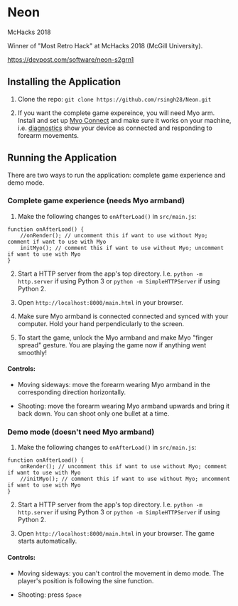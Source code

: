 # Neon
McHacks 2018

Winner of "Most Retro Hack" at McHacks 2018 (McGill University).

https://devpost.com/software/neon-s2grn1

## Installing the Application

1. Clone the repo: `git clone https://github.com/rsingh28/Neon.git`

2. If you want the complete game expereince, you will need Myo arm. Install and set up [Myo Connect](https://www.myo.com/) and make sure it works on your machine, i.e. [diagnostics](http://diagnostics.myo.com/) show your device as connected and responding to forearm movements.

## Running the Application

There are two ways to run the application: complete game experience and demo mode.

### Complete game experience (needs Myo armband)

1. Make the following changes to `onAfterLoad()` in `src/main.js`:

```
function onAfterLoad() {
	//onRender(); // uncomment this if want to use without Myo; comment if want to use with Myo
	initMyo(); // comment this if want to use without Myo; uncomment if want to use with Myo
}
```
2. Start a HTTP server from the app's top directory. I.e. `python -m http.server` if using Python 3 or `python -m SimpleHTTPServer` if using Python 2.

3. Open `http://localhost:8000/main.html` in your browser.

4. Make sure Myo armband is connected connected and synced with your computer. Hold your hand perpendicularly to the screen.

5. To start the game, unlock the Myo armband and make Myo "finger spread" gesture. You are playing the game now if anything went smoothly!

#### Controls:

* Moving sideways: move the forearm wearing Myo armband in the corresponding direction horizontally.

* Shooting: move the forearm wearing Myo armband upwards and bring it back down. You can shoot only one bullet at a time.


### Demo mode (doesn't need Myo armband)

1. Make the following changes to `onAfterLoad()` in `src/main.js`:

```
function onAfterLoad() {
	onRender(); // uncomment this if want to use without Myo; comment if want to use with Myo
	//initMyo(); // comment this if want to use without Myo; uncomment if want to use with Myo
}
```

2. Start a HTTP server from the app's top directory. I.e. `python -m http.server` if using Python 3 or `python -m SimpleHTTPServer` if using Python 2.

3. Open `http://localhost:8000/main.html` in your browser. The game starts automatically.

#### Controls:

* Moving sideways: you can't control the movement in demo mode. The player's position is following the sine function.

* Shooting: press `Space`
